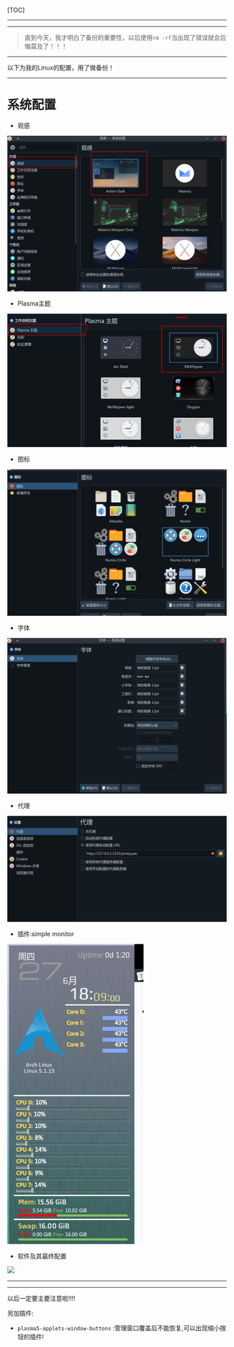[TOC]

---

---

> 直到今天，我才明白了备份的重要性，以后使用`rm -rf`当出现了错误就会后悔莫及了！！！



---

以下为我的Linux的配置，用了做备份！

---

# 系统配置

- 观感

![](./Image/观感.png)

- Plasma主题

![](./Image/主题.png)

- 图标

![](./Image/图标.png)

- 字体

![](./Image/字体.png)

- 代理

![](./Image/代理.png)

- 插件:simple monitor

![](./Image/simpleMonitor.png)

- 软件及其最终配置

![](./Image/kde.png)

---

---

以后一定要主要注意啦!!!!

另加插件:

- `plasma5-applets-window-buttons` :管理窗口覆盖后不能恢复,可以出现缩小按钮的插件!